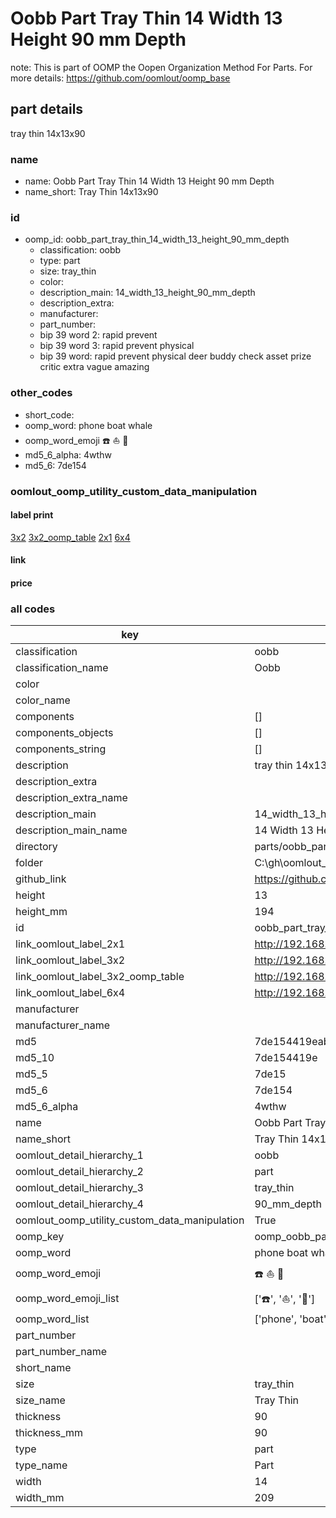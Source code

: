 # Oobb Part Tray Thin 14 Width 13 Height 90 mm Depth  

note: This is part of OOMP the Oopen Organization Method For Parts. For more details: https://github.com/oomlout/oomp_base

##  part details
  



tray thin 14x13x90



### name
* name: Oobb Part Tray Thin 14 Width 13 Height 90 mm Depth
* name_short: Tray Thin 14x13x90 
### id
* oomp_id: oobb_part_tray_thin_14_width_13_height_90_mm_depth
  * classification: oobb
  * type: part
  * size: tray_thin
  * color: 
  * description_main: 14_width_13_height_90_mm_depth
  * description_extra: 
  * manufacturer: 
  * part_number: 
  * bip 39 word 2: rapid prevent
  * bip 39 word 3: rapid prevent physical
  * bip 39 word: rapid prevent physical deer buddy check asset prize critic extra vague amazing

### other_codes
* short_code: 
* oomp_word: phone boat whale
* oomp_word_emoji :phone: :boat: :whale:
* md5_6_alpha: 4wthw
* md5_6: 7de154






### oomlout_oomp_utility_custom_data_manipulation
#### label print
[3x2](http://192.168.1.245:1112/?label=oomp%204wthw)
[3x2_oomp_table](http://192.168.1.108:1112/?label=oomp%204wthw)
[2x1](http://192.168.1.242:1112/?label=oomp%204wthw)
[6x4](http://192.168.1.55:1112/?label=oomp%204wthw)    

#### link

                              

#### price







### all codes 
| key | value |  
| --- | --- |  
| classification | oobb |  
| classification_name | Oobb |  
| color |  |  
| color_name |  |  
| components | [] |  
| components_objects | [] |  
| components_string | [] |  
| description | tray thin 14x13x90 |  
| description_extra |  |  
| description_extra_name |  |  
| description_main | 14_width_13_height_90_mm_depth |  
| description_main_name | 14 Width 13 Height 90 mm Depth |  
| directory | parts/oobb_part_tray_thin_14_width_13_height_90_mm_depth |  
| folder | C:\gh\oomlout_oobb_version_4_generated_parts\parts\oobb_part_tray_thin_14_width_13_height_90_mm_depth |  
| github_link | https://github.com/oomlout/oomlout_oomp_part_src/tree/main/parts/oobb_part_tray_thin_14_width_13_height_90_mm_depth |  
| height | 13 |  
| height_mm | 194 |  
| id | oobb_part_tray_thin_14_width_13_height_90_mm_depth |  
| link_oomlout_label_2x1 | http://192.168.1.242:1112/?label=oomp%204wthw |  
| link_oomlout_label_3x2 | http://192.168.1.245:1112/?label=oomp%204wthw |  
| link_oomlout_label_3x2_oomp_table | http://192.168.1.108:1112/?label=oomp%204wthw |  
| link_oomlout_label_6x4 | http://192.168.1.55:1112/?label=oomp%204wthw |  
| manufacturer |  |  
| manufacturer_name |  |  
| md5 | 7de154419eab41b49c0eb39547ea958f |  
| md5_10 | 7de154419e |  
| md5_5 | 7de15 |  
| md5_6 | 7de154 |  
| md5_6_alpha | 4wthw |  
| name | Oobb Part Tray Thin 14 Width 13 Height 90 mm Depth |  
| name_short | Tray Thin 14x13x90  |  
| oomlout_detail_hierarchy_1 | oobb |  
| oomlout_detail_hierarchy_2 | part |  
| oomlout_detail_hierarchy_3 | tray_thin |  
| oomlout_detail_hierarchy_4 | 90_mm_depth |  
| oomlout_oomp_utility_custom_data_manipulation | True |  
| oomp_key | oomp_oobb_part_tray_thin_14_width_13_height_90_mm_depth |  
| oomp_word | phone boat whale |  
| oomp_word_emoji | :phone: :boat: :whale: |  
| oomp_word_emoji_list | [':phone:', ':boat:', ':whale:'] |  
| oomp_word_list | ['phone', 'boat', 'whale'] |  
| part_number |  |  
| part_number_name |  |  
| short_name |  |  
| size | tray_thin |  
| size_name | Tray Thin |  
| thickness | 90 |  
| thickness_mm | 90 |  
| type | part |  
| type_name | Part |  
| width | 14 |  
| width_mm | 209 |  
